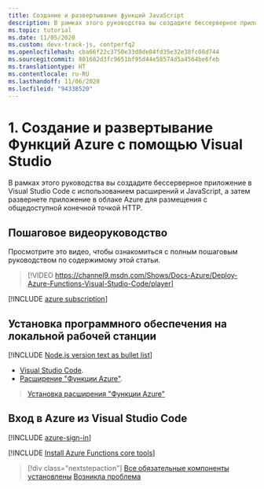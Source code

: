 ```yaml
---
title: Создание и развертывание функций JavaScript
description: В рамках этого руководства вы создадите бессерверное приложение в Visual Studio Code с использованием расширений и JavaScript, а затем развернете приложение в облаке Azure для размещения с общедоступной конечной точкой HTTP.
ms.topic: tutorial
ms.date: 11/05/2020
ms.custom: devx-track-js, contperfq2
ms.openlocfilehash: cba66f22c3750e33d8de04fd35e32e38fc08d744
ms.sourcegitcommit: 801682d3fc9651bf95d44e58574d5a4564be6feb
ms.translationtype: HT
ms.contentlocale: ru-RU
ms.lasthandoff: 11/06/2020
ms.locfileid: "94338520"
---
```

# <a name="1-create-and-deploy-azure-functions-from-visual-studio-code"></a>1. Создание и развертывание Функций Azure с помощью Visual Studio

В рамках этого руководства вы создадите бессерверное приложение в Visual Studio Code с использованием расширений и JavaScript, а затем развернете приложение в облаке Azure для размещения с общедоступной конечной точкой HTTP.

## <a name="walkthrough-video"></a>Пошаговое видеоруководство

Просмотрите это видео, чтобы ознакомиться с полным пошаговым руководством по содержимому этой статьи.

> [!VIDEO https://channel9.msdn.com/Shows/Docs-Azure/Deploy-Azure-Functions-Visual-Studio-Code/player]

[!INCLUDE [azure subscription](../includes/environment-subscription-h2.md)]

## <a name="install-software-to-local-workstation"></a>Установка программного обеспечения на локальной рабочей станции

[!INCLUDE [Node.js version text as bullet list](../includes/environment-nodejs-bullet-list.md)]
- [Visual Studio Code](https://code.visualstudio.com/).
- [Расширение "Функции Azure"](https://marketplace.visualstudio.com/items?itemName=ms-azuretools.vscode-azurefunctions).

> <a class="tutorial-install-extension-btn" href="https://marketplace.visualstudio.com/items?itemName=ms-azuretools.vscode-azurefunctions">Установка расширения "Функции Azure"</a>

## <a name="sign-in-to-azure-in-visual-studio-code"></a>Вход в Azure из Visual Studio Code

[!INCLUDE [azure-sign-in](../includes/azure-sign-in-vscode.md)]

[!INCLUDE [Install Azure Functions core tools](../includes/environment-functions-core-tools.md)]

> [!div class="nextstepaction"]
> [Все обязательные компоненты установлены](tutorial-vscode-serverless-node-create-local.md) [Возникла проблема](https://www.research.net/r/PWZWZ52?tutorial=node-deployment-azurefunctions&step=getting-started)

